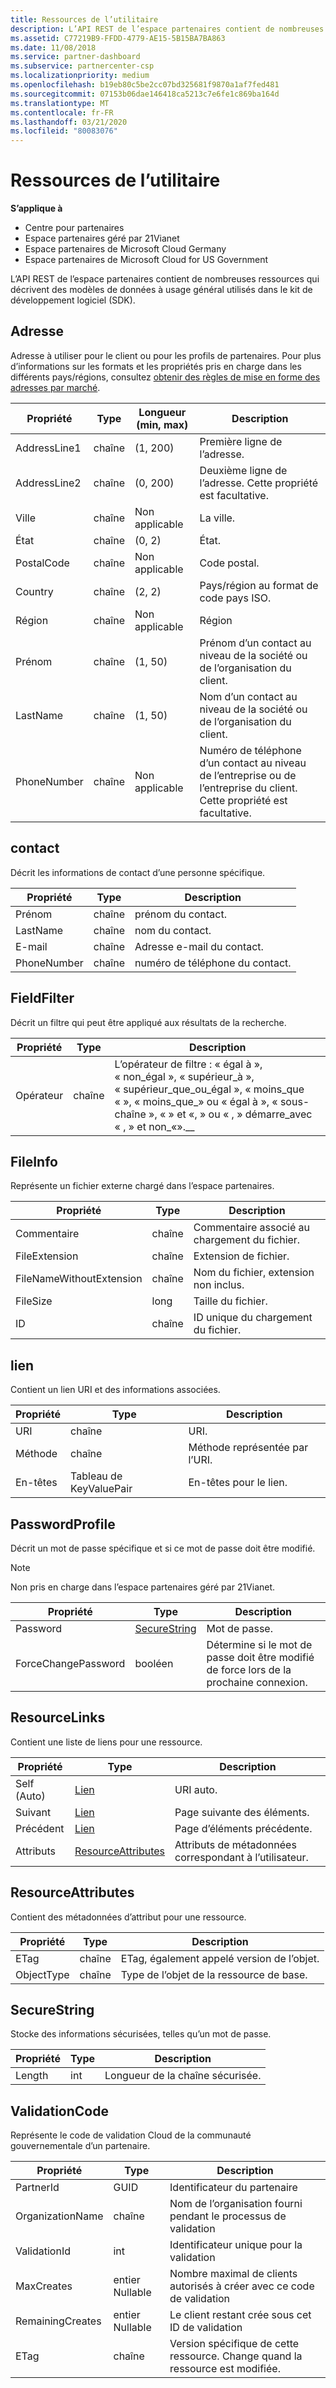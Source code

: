 ```yaml
---
title: Ressources de l’utilitaire
description: L’API REST de l’espace partenaires contient de nombreuses ressources qui décrivent des modèles de données à usage général utilisés dans le kit de développement logiciel (SDK).
ms.assetid: C77219B9-FFDD-4779-AE15-5B15BA7BA863
ms.date: 11/08/2018
ms.service: partner-dashboard
ms.subservice: partnercenter-csp
ms.localizationpriority: medium
ms.openlocfilehash: b19eb80c5be2cc07bd325681f9870a1af7fed481
ms.sourcegitcommit: 07153b06dae146418ca5213c7e6fe1c869ba164d
ms.translationtype: MT
ms.contentlocale: fr-FR
ms.lasthandoff: 03/21/2020
ms.locfileid: "80083076"
---
```

# <a name="utility-resources"></a>Ressources de l’utilitaire


**S’applique à**

- Centre pour partenaires
- Espace partenaires géré par 21Vianet
- Espace partenaires de Microsoft Cloud Germany
- Espace partenaires de Microsoft Cloud for US Government

L’API REST de l’espace partenaires contient de nombreuses ressources qui décrivent des modèles de données à usage général utilisés dans le kit de développement logiciel (SDK).


## <a name="span-idaddressspan-idaddressaddress"></a>Adresse <span id="ADDRESS"/><span id="address"/>

Adresse à utiliser pour le client ou pour les profils de partenaires. Pour plus d’informations sur les formats et les propriétés pris en charge dans les différents pays/régions, consultez [obtenir des règles de mise en forme des adresses par marché](get-market-specific-validation-data.md).

| Propriété     | Type   | Longueur (min, max) | Description                                                                                      |
|--------------|--------|-------------------|--------------------------------------------------------------------------------------------------|
| AddressLine1 | chaîne | (1, 200)          | Première ligne de l’adresse.                                                                   |
| AddressLine2 | chaîne | (0, 200)          | Deuxième ligne de l’adresse. Cette propriété est facultative.                                       |
| Ville         | chaîne | Non applicable               | La ville.                                                                                        |
| État        | chaîne | (0, 2)            | État.                                                                                       |
| PostalCode   | chaîne | Non applicable               | Code postal.                                                                     |
| Country      | chaîne | (2, 2)            | Pays/région au format de code pays ISO.                                                   |
| Région       | chaîne | Non applicable               | Région                                                                                      |
| Prénom    | chaîne | (1, 50)           | Prénom d’un contact au niveau de la société ou de l’organisation du client.                              |
| LastName     | chaîne | (1, 50)           | Nom d’un contact au niveau de la société ou de l’organisation du client.                               |
| PhoneNumber  | chaîne | Non applicable               | Numéro de téléphone d’un contact au niveau de l’entreprise ou de l’entreprise du client. Cette propriété est facultative. |
 

## <a name="span-idcontactspan-idcontactspan-idcontactcontact"></a><span id="Contact"/><span id="contact"/><span id="CONTACT"/>contact

Décrit les informations de contact d’une personne spécifique.

| Propriété    | Type   | Description                  |
|-------------|--------|------------------------------|
| Prénom   | chaîne | prénom du contact.    |
| LastName    | chaîne | nom du contact.     |
| E-mail       | chaîne | Adresse e-mail du contact. |
| PhoneNumber | chaîne | numéro de téléphone du contact.  |
 

## <a name="span-idfieldfilterspan-idfieldfilterspan-idfieldfilterfieldfilter"></a><span id="FieldFilter"/><span id="fieldfilter"/><span id="FIELDFILTER"/>FieldFilter

Décrit un filtre qui peut être appliqué aux résultats de la recherche.

| Propriété | Type   | Description                                                                                                                                                                                        |
|----------|--------|----------------------------------------------------------------------------------------------------------------------------------------------------------------------------------------------------|
| Opérateur | chaîne | L’opérateur de filtre : « égal à », « non\_égal », « supérieur\_à », « supérieur\_que\_ou\_égal », « moins\_que « », « moins\_que\_» ou « égal à », « sous-chaîne », « » et «, » ou « , » démarre\_avec « , » et non\_«».\_\_ |
 

## <a name="span-idfileinfospan-idfileinfospan-idfileinfofileinfo"></a><span id="FileInfo"/><span id="fileinfo"/><span id="FILEINFO"/>FileInfo

Représente un fichier externe chargé dans l’espace partenaires.

| Propriété                 | Type   | Description                                   |
|--------------------------|--------|-----------------------------------------------|
| Commentaire                  | chaîne | Commentaire associé au chargement du fichier.    |
| FileExtension            | chaîne | Extension de fichier.                           |
| FileNameWithoutExtension | chaîne | Nom du fichier, extension non inclus. |
| FileSize                 | long   | Taille du fichier.                         |
| ID                       | chaîne | ID unique du chargement du fichier.            |
 

## <a name="span-idlinkspan-idlinkspan-idlinklink"></a><span id="Link"/><span id="link"/><span id="LINK"/>lien

Contient un lien URI et des informations associées.

| Propriété | Type                   | Description                        |
|----------|------------------------|------------------------------------|
| URI      | chaîne                 | URI.                           |
| Méthode   | chaîne                 | Méthode représentée par l’URI. |
| En-têtes  | Tableau de KeyValuePair | En-têtes pour le lien.          |
 

## <a name="span-idpasswordprofilespan-idpasswordprofilespan-idpasswordprofilepasswordprofile"></a><span id="PasswordProfile"/><span id="passwordprofile"/><span id="PASSWORDPROFILE"/>PasswordProfile

Décrit un mot de passe spécifique et si ce mot de passe doit être modifié.

>[!NOTE]
>Non pris en charge dans l’espace partenaires géré par 21Vianet.

| Propriété            | Type                          | Description                                                            |
|---------------------|-------------------------------|------------------------------------------------------------------------|
| Password            | [SecureString](#securestring) | Mot de passe.                                                          |
| ForceChangePassword | booléen                       | Détermine si le mot de passe doit être modifié de force lors de la prochaine connexion. |
 

## <a name="span-idresourcelinksspan-idresourcelinksspan-idresourcelinksresourcelinks"></a><span id="ResourceLinks"/><span id="resourcelinks"/><span id="RESOURCELINKS"/>ResourceLinks

Contient une liste de liens pour une ressource.

| Propriété   | Type                                      | Description                                        |
|------------|-------------------------------------------|----------------------------------------------------|
| Self (Auto)       | [Lien](#link)                             | URI auto.                                      |
| Suivant       | [Lien](#link)                             | Page suivante des éléments.                            |
| Précédent   | [Lien](#link)                             | Page d’éléments précédente.                        |
| Attributs | [ResourceAttributes](#resourceattributes) | Attributs de métadonnées correspondant à l’utilisateur. |
 

## <a name="span-idresourceattributesspan-idresourceattributesspan-idresourceattributesresourceattributes"></a><span id="ResourceAttributes"/><span id="resourceattributes"/><span id="RESOURCEATTRIBUTES"/>ResourceAttributes

Contient des métadonnées d’attribut pour une ressource.

| Propriété   | Type   | Description                                 |
|------------|--------|---------------------------------------------|
| ETag       | chaîne | ETag, également appelé version de l’objet. |
| ObjectType | chaîne | Type de l’objet de la ressource de base.    |
 

## <a name="span-idsecurestringspan-idsecurestringspan-idsecurestringsecurestring"></a><span id="SecureString"/><span id="securestring"/><span id="SECURESTRING"/>SecureString

Stocke des informations sécurisées, telles qu’un mot de passe.

| Propriété | Type | Description                       |
|----------|------|-----------------------------------|
| Length   | int  | Longueur de la chaîne sécurisée. |


## <a name="span-idvalidationcodespan-idvalidationcodespan-idvalidationcodevalidationcode"></a><span id="ValidationCode"/><span id="validationcode"/><span id="VALIDATIONCODE"/>ValidationCode

Représente le code de validation Cloud de la communauté gouvernementale d’un partenaire.

| Propriété         | Type         | Description                                                              |
|------------------|--------------|--------------------------------------------------------------------------|
| PartnerId        | GUID         | Identificateur du partenaire                                                       |
| OrganizationName | chaîne       | Nom de l’organisation fourni pendant le processus de validation             |
| ValidationId     | int          | Identificateur unique pour la validation                                       |
| MaxCreates       | entier Nullable | Nombre maximal de clients autorisés à créer avec ce code de validation    |
| RemainingCreates | entier Nullable | Le client restant crée sous cet ID de validation                      |
| ETag             | chaîne       | Version spécifique de cette ressource. Change quand la ressource est modifiée. |
